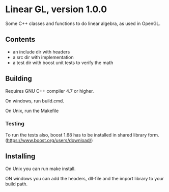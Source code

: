 # Linear GL, version 1.0.0
Some C++ classes and functions to do linear algebra, as used in OpenGL.

## Contents
* an include dir with headers
* a src dir with implementation
* a test dir with boost unit tests to verify the math

## Building
Requires GNU C++ compiler 4.7 or higher.

On windows, run build.cmd.

On Unix, run the Makefile

### Testing

To run the tests also, boost 1.68 has to be installed in shared library form.
(https://www.boost.org/users/download/)

## Installing

On Unix you can run make install.

ON windows you can add the headers, dll-file and the import library to your build path.
